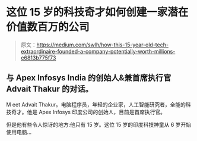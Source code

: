# 这位 15 岁的科技奇才如何创建一家潜在价值数百万的公司

> 原文：<https://medium.com/swlh/how-this-15-year-old-tech-extraordinaire-founded-a-company-potentially-worth-millions-e6813b775f73>

## **与 Apex Infosys India 的创始人&兼首席执行官 Advait Thakur 的对话**。

M eet Advait Thakur。电脑程序员，年轻的企业家，人工智能研究者，全能的科技奇才。他是 Apex Infosys 印度公司的创始人，目前是首席执行官。

但是他有些令人惊讶的地方:他只有 15 岁。这位 15 岁的印度科技神童从 6 岁开始使用电脑…